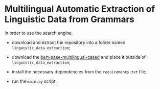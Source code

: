 # Multilingual Automatic Extraction of Linguistic Data from Grammars

In order to use the search engine, 

- download and extract the repository into a folder named <code>linguistic_data_extraction</code>;

- download the [bert-base-multilingual-cased](https://huggingface.co/bert-base-multilingual-cased) and place it outside of <code>linguistic_data_extraction</code>;

- install the necessary dependencies from the <code>requirements.txt</code> file;

- run the <code>main.py</code> script.
